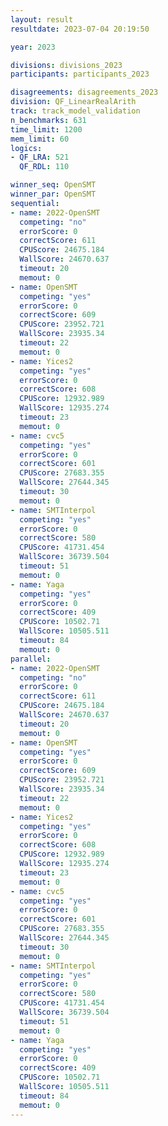 ```yaml
---
layout: result
resultdate: 2023-07-04 20:19:50

year: 2023

divisions: divisions_2023
participants: participants_2023

disagreements: disagreements_2023
division: QF_LinearRealArith
track: track_model_validation
n_benchmarks: 631
time_limit: 1200
mem_limit: 60
logics:
- QF_LRA: 521
  QF_RDL: 110

winner_seq: OpenSMT
winner_par: OpenSMT
sequential:
- name: 2022-OpenSMT
  competing: "no"
  errorScore: 0
  correctScore: 611
  CPUScore: 24675.184
  WallScore: 24670.637
  timeout: 20
  memout: 0
- name: OpenSMT
  competing: "yes"
  errorScore: 0
  correctScore: 609
  CPUScore: 23952.721
  WallScore: 23935.34
  timeout: 22
  memout: 0
- name: Yices2
  competing: "yes"
  errorScore: 0
  correctScore: 608
  CPUScore: 12932.989
  WallScore: 12935.274
  timeout: 23
  memout: 0
- name: cvc5
  competing: "yes"
  errorScore: 0
  correctScore: 601
  CPUScore: 27683.355
  WallScore: 27644.345
  timeout: 30
  memout: 0
- name: SMTInterpol
  competing: "yes"
  errorScore: 0
  correctScore: 580
  CPUScore: 41731.454
  WallScore: 36739.504
  timeout: 51
  memout: 0
- name: Yaga
  competing: "yes"
  errorScore: 0
  correctScore: 409
  CPUScore: 10502.71
  WallScore: 10505.511
  timeout: 84
  memout: 0
parallel:
- name: 2022-OpenSMT
  competing: "no"
  errorScore: 0
  correctScore: 611
  CPUScore: 24675.184
  WallScore: 24670.637
  timeout: 20
  memout: 0
- name: OpenSMT
  competing: "yes"
  errorScore: 0
  correctScore: 609
  CPUScore: 23952.721
  WallScore: 23935.34
  timeout: 22
  memout: 0
- name: Yices2
  competing: "yes"
  errorScore: 0
  correctScore: 608
  CPUScore: 12932.989
  WallScore: 12935.274
  timeout: 23
  memout: 0
- name: cvc5
  competing: "yes"
  errorScore: 0
  correctScore: 601
  CPUScore: 27683.355
  WallScore: 27644.345
  timeout: 30
  memout: 0
- name: SMTInterpol
  competing: "yes"
  errorScore: 0
  correctScore: 580
  CPUScore: 41731.454
  WallScore: 36739.504
  timeout: 51
  memout: 0
- name: Yaga
  competing: "yes"
  errorScore: 0
  correctScore: 409
  CPUScore: 10502.71
  WallScore: 10505.511
  timeout: 84
  memout: 0
---
```

